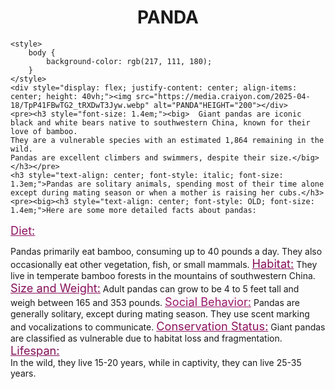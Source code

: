 <!DOCTYPE html>
<html lang="en">
<head>
    <meta charset="UTF-8">
    <meta name="viewport" content="width=device-width, initial-scale=1.0">
    <title>panda's-intresting-facts.html</title>
</head>

<body>
    <h1 style="text-align: center; font-style: Bold;">PANDA</h1>
    
    
    <style>
        body {
            background-color: rgb(217, 111, 180);
        }
    </style>
    <div style="display: flex; justify-content: center; align-items: center; height: 40vh;"><img src="https://media.craiyon.com/2025-04-18/TpP41FBwTG2_tRXDwT3Jyw.webp" alt="PANDA"HEIGHT="200"></div>
    <pre><h3 style="font-size: 1.4em;"><big>  Giant pandas are iconic black and white bears native to southwestern China, known for their love of bamboo. 
    They are a vulnerable species with an estimated 1,864 remaining in the wild.
    Pandas are excellent climbers and swimmers, despite their size.</big> </h3></pre>
    <h3 style="text-align: center; font-style: italic; font-size: 1.3em;">Pandas are solitary animals, spending most of their time alone except during mating season or when a mother is raising her cubs.</h3>
    <pre><big><h3 style="text-align: center; font-style: OLD; font-size: 1.4em;">Here are some more detailed facts about pandas:
 <span style="color: #8e1160; font-size: 1.3em;"><u>Diet:</u></span>

Pandas primarily eat bamboo, consuming up to 40 pounds a day. 
They also occasionally eat other vegetation, fish, or small mammals. 
<span style="color: #850d59; font-size: 1.3em;"><u>Habitat:</u></span>
They live in temperate bamboo forests in the mountains of southwestern China. 
<span style="color: #860f5b; font-size: 1.3em;"><u>Size and Weight:</u></span>
Adult pandas can grow to be 4 to 5 feet tall and weigh between 165 and 353 pounds. 
<span style="color: #991769; font-size: 1.3em;"><u>Social Behavior:</u></span>
Pandas are generally solitary, except during mating season. 
They use scent marking and vocalizations to communicate. 
<span style="color: #8e1260; font-size: 1.3em;"><u>Conservation Status:</u></span>
Giant pandas are classified as vulnerable due to habitat loss and fragmentation. 
<span style="color: #820f58; font-size: 1.3em;"><u>Lifespan:</u></span>    
In the wild, they live 15-20 years, while in captivity, they can live 25-35 years.</big></h3></pre>
</body>
</html>
